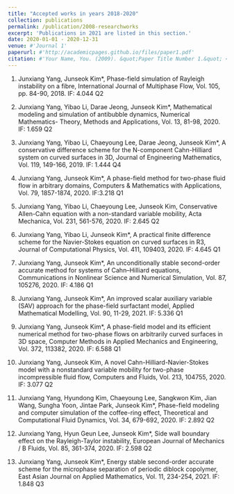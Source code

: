 ```yaml
---
title: "Accepted works in years 2018-2020"
collection: publications
permalink: /publication/2008-researchworks
excerpt: 'Publications in 2021 are listed in this section.'
date: 2020-01-01 - 2020-12-31
venue: #'Journal 1'
paperurl: #'http://academicpages.github.io/files/paper1.pdf'
citation: #'Your Name, You. (2009). &quot;Paper Title Number 1.&quot; <i>Journal 1</i>. 1(1).'
---
```


1. Junxiang Yang, Junseok Kim*, Phase-field simulation of Rayleigh instability on a fibre, International Journal of Multiphase Flow, Vol. 105, pp. 84-90, 2018. IF: 4.044 Q2

2. Junxiang Yang, Yibao Li, Darae Jeong, Junseok Kim*, Mathematical modeling and simulation of antibubble dynamics, Numerical Mathematics- Theory, Methods and Applications, Vol. 13, 81-98, 2020. IF: 1.659 Q2

3. Junxiang Yang, Yibao Li, Chaeyoung Lee, Darae Jeong, Junseok Kim*, A conservative difference scheme for the N-component Cahn-Hilliard system on curved surfaces in 3D, Journal of Engineering Mathematics, Vol. 119, 149-166, 2019. IF: 1.444 Q4

4. Junxiang Yang, Junseok Kim*, A phase-field method for two-phase fluid flow in arbitrary domains, Computers & Mathematics with Applications, Vol. 79, 1857-1874, 2020. IF:3.218 Q1

5. Junxiang Yang, Yibao Li, Chaeyoung Lee, Junseok Kim, Conservative Allen-Cahn equation with a non-standard variable mobility, Acta Mechanica, Vol. 231, 561-576, 2020. IF: 2.645 Q2

6. Junxiang Yang, Yibao Li, Junseok Kim*, A practical finite difference scheme for the Navier-Stokes equation on curved surfaces in R3, Journal of Computational Physics, Vol. 411, 109403, 2020. IF: 4.645 Q1

7. Junxiang Yang, Junseok Kim*, An unconditionally stable second-order accurate method for systems of Cahn–Hilliard equations, Communications in Nonlinear Science and Numerical Simulation, Vol. 87, 105276, 2020. IF: 4.186 Q1

8. Junxiang Yang, Junseok Kim*, An improved scalar auxiliary variable (SAV) approach for the phase-field surfactant model, Applied Mathematical Modelling, Vol. 90, 11-29, 2021. IF: 5.336 Q1

9. Junxiang Yang, Junseok Kim*, A phase-field model and its efficient numerical method for two-phase flows on arbitrarily curved surfaces in 3D space, Computer Methods in Applied Mechanics and Engineering, Vol. 372, 113382, 2020. IF: 6.588 Q1

10. Junxiang Yang, Junseok Kim, A novel Cahn-Hilliard-Navier-Stokes model with a nonstandard variable mobility for two-phase incompressible fluid flow, Computers and Fluids, Vol. 213, 104755, 2020. IF: 3.077 Q2

11. Junxiang Yang, Hyundong Kim, Chaeyoung Lee, Sangkwon Kim, Jian Wang, Sungha Yoon, Jintae Park, Junseok Kim*, Phase-field modeling and computer simulation of the coffee-ring effect, Theoretical and Computational Fluid Dynamics, Vol. 34, 679-692, 2020. IF: 2.892 Q2

12. Junxiang Yang, Hyun Geun Lee, Junseok Kim*, Side wall boundary effect on the Rayleigh-Taylor instability, European Journal of Mechanics / B Fluids, Vol. 85, 361-374, 2020. IF: 2.598 Q2

13. Junxiang Yang, Junseok Kim*, Energy stable second-order accurate scheme for the microphase separation of periodic diblock copolymer, East Asian Journal on Applied Mathematics, Vol. 11, 234-254, 2021. IF: 1.848 Q3
